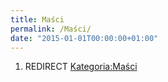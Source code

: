```yaml
---
title: Maści
permalink: /Maści/
date: "2015-01-01T00:00:00+01:00"
---
```


1.  REDIRECT [Kategoria:Maści](/atopedia/Kategoria:Maści "wikilink")
